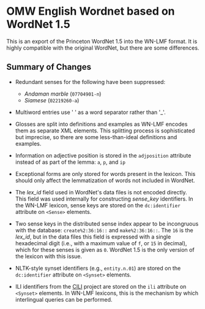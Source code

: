 # OMW English Wordnet based on WordNet 1.5

This is an export of the Princeton WordNet 1.5 into the WN-LMF
format. It is highly compatible with the original WordNet, but there
are some differences.

## Summary of Changes

* Redundant senses for the following have been suppressed:
  - *Andaman marble* (`07704901-n`)
  - *Siamese* (`02219260-a`)

* Multiword entries use ' ' as a word separator rather than '_'.

* Glosses are split into definitions and examples as WN-LMF encodes
  them as separate XML elements. This splitting process is
  sophisticated but imprecise, so there are some less-than-ideal
  definitions and examples.

* Information on adjective position is stored in the `adjposition`
  attribute instead of as part of the lemma: `a`, `p`, and `ip`

* Exceptional forms are only stored for words present in the
  lexicon. This should only affect the lemmatization of words not
  included in WordNet.

* The *lex_id* field used in WordNet's data files is not encoded
  directly. This field was used internally for constructing
  *sense_key* identifiers. In the WN-LMF lexicon, sense keys are
  stored on the `dc:identifier` attribute on `<Sense>` elements.

* Two sense keys in the distributed sense index appear to be
  incongruous with the database: `create%2:36:16::` and
  `make%2:36:16::`. The `16` is the *lex_id*, but in the data files
  this field is expressed with a single hexadecimal digit (i.e., with
  a maximum value of `f`, or `15` in decimal), which for these senses
  is given as `0`. WordNet 1.5 is the only version of the lexicon with
  this issue.

* NLTK-style synset identifiers (e.g., `entity.n.01`) are stored on
  the `dc:identifier` attribute on `<Synset>` elements.

* ILI identifiers from the [CILI][] project are stored on the `ili`
  attribute on `<Synset>` elements. In WN-LMF lexicons, this is the
  mechanism by which interlingual queries can be performed.

[CILI]: https://github.com/globalwordnet/cili/
